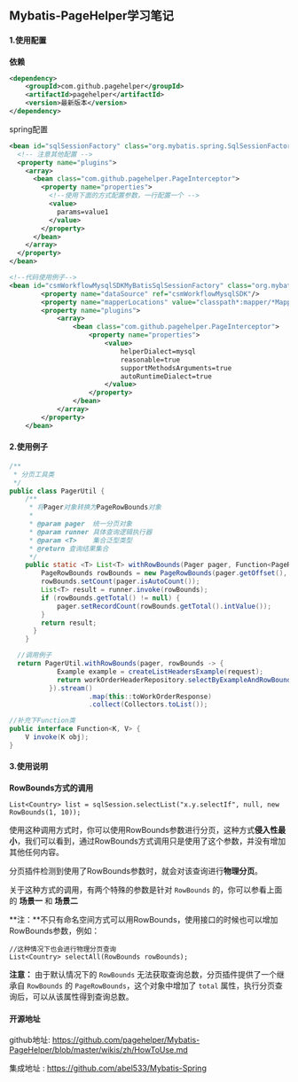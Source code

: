 ##  Mybatis-PageHelper学习笔记

####  1.使用配置

**依赖**

```xml
<dependency>
    <groupId>com.github.pagehelper</groupId>
    <artifactId>pagehelper</artifactId>
    <version>最新版本</version>
</dependency>
```

spring配置

```xml
<bean id="sqlSessionFactory" class="org.mybatis.spring.SqlSessionFactoryBean">
  <!-- 注意其他配置 -->
  <property name="plugins">
    <array>
      <bean class="com.github.pagehelper.PageInterceptor">
        <property name="properties">
          <!--使用下面的方式配置参数，一行配置一个 -->
          <value>
            params=value1
          </value>
        </property>
      </bean>
    </array>
  </property>
</bean>

<!--代码使用例子-->
<bean id="csmWorkflowMysqlSDKMyBatisSqlSessionFactory" class="org.mybatis.spring.SqlSessionFactoryBean">
        <property name="dataSource" ref="csmWorkflowMysqlSDK"/>
        <property name="mapperLocations" value="classpath*:mapper/*Mapper.xml"/>
        <property name="plugins">
            <array>
                <bean class="com.github.pagehelper.PageInterceptor">
                    <property name="properties">
                        <value>
                            helperDialect=mysql
                            reasonable=true
                            supportMethodsArguments=true
                            autoRuntimeDialect=true
                        </value>
                    </property>
                </bean>
            </array>
        </property>
    </bean>
```



#### 2.使用例子

```java
/**
 * 分页工具类
 */
public class PagerUtil {
    /**
     * 将Pager对象转换为PageRowBounds对象
     *
     * @param pager  统一分页对象
     * @param runner 具体查询逻辑执行器
     * @param <T>    集合泛型类型
     * @return 查询结果集合
     */
    public static <T> List<T> withRowBounds(Pager pager, Function<PageRowBounds, List<T>> runner) {
        PageRowBounds rowBounds = new PageRowBounds(pager.getOffset(), pager.getPageSize());
        rowBounds.setCount(pager.isAutoCount());
        List<T> result = runner.invoke(rowBounds);
        if (rowBounds.getTotal() != null) {
            pager.setRecordCount(rowBounds.getTotal().intValue());
        }
        return result;
      }
    }

  //调用例子
  return PagerUtil.withRowBounds(pager, rowBounds -> {
            Example example = createListHeadersExample(request);
            return workOrderHeaderRepository.selectByExampleAndRowBounds(example, rowBounds);
          }).stream()
                    .map(this::toWorkOrderResponse)
                    .collect(Collectors.toList());

//补充下Function类
public interface Function<K, V> {
    V invoke(K obj);
}
```



#### 3.使用说明

**RowBounds方式的调用**

```
List<Country> list = sqlSession.selectList("x.y.selectIf", null, new RowBounds(1, 10));
```

使用这种调用方式时，你可以使用RowBounds参数进行分页，这种方式**侵入性最小**，我们可以看到，通过RowBounds方式调用只是使用了这个参数，并没有增加其他任何内容。

分页插件检测到使用了RowBounds参数时，就会对该查询进行**物理分页**。

关于这种方式的调用，有两个特殊的参数是针对 `RowBounds` 的，你可以参看上面的 **场景一** 和 **场景二**

**注：**不只有命名空间方式可以用RowBounds，使用接口的时候也可以增加RowBounds参数，例如：

```
//这种情况下也会进行物理分页查询
List<Country> selectAll(RowBounds rowBounds);  
```

**注意：** 由于默认情况下的 `RowBounds` 无法获取查询总数，分页插件提供了一个继承自 `RowBounds` 的 `PageRowBounds`，这个对象中增加了 `total` 属性，执行分页查询后，可以从该属性得到查询总数。



#### 开源地址

github地址:   https://github.com/pagehelper/Mybatis-PageHelper/blob/master/wikis/zh/HowToUse.md  

集成地址 :    https://github.com/abel533/Mybatis-Spring

